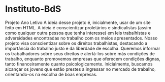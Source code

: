 # Instituto-BdS
Projeto Ano Letivo
A ideia desse projeto é, inicialmente, usar de um site feito em HTML. A ideia é conscientizar proletários e sindicalistas (assim como qualquer outra pessoa que tenha interesse) em leis trabalhistas e adversidades encontradas no trabalho com os meios apresentados.
Nosso projeto visa conscientizar sobre os direitos trabalhistas, destacando a importância do trabalho justo e da liberdade de escolha. Queremos informar os trabalhadores sobre seus direitos e alertá-los sobre más condições de trabalho, enquanto promovemos empresas que oferecem condições dignas, tanto financeiramente quanto psicologicamente. Inicialmente, buscamos alcançar os jovens que estão prestes a ingressar no mercado de trabalho, orientando-os na escolha de boas empresas.
